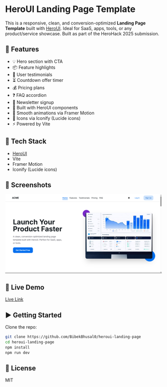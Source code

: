 # HeroUI Landing Page Template

This is a responsive, clean, and conversion-optimized **Landing Page Template** built with [HeroUI](https://heroui.com). Ideal for SaaS, apps, tools, or any product/service showcase.
Built as part of the HeroHack 2025 submission.

## 🚀 Features

- 💡 Hero section with CTA
- 📦 Feature highlights
- 💬 User testimonials
- ⏳ Countdown offer timer
- 💰 Pricing plans
- ❓ FAQ accordion
- 📩 Newsletter signup
- 🎨 Built with HeroUI components
- 🎥 Smooth animations via Framer Motion
- 🔧 Icons via Iconify (Lucide icons)
- ⚡ Powered by Vite

## 🧱 Tech Stack

- [HeroUI](https://heroui.com)
- Vite
- Framer Motion
- Iconify (Lucide icons)

## 📸 Screenshots

![demo](./screenshots/demo.png)

## 🔗 Live Demo

[Live Link](https://bibekbhusal0.github.io/heroui-landing-page/)

## ▶️ Getting Started

Clone the repo:

```bash
git clone https://github.com/BibekBhusal0/heroui-landing-page
cd heroui-landing-page
npm install
npm run dev
```

## 📄 License

MIT
